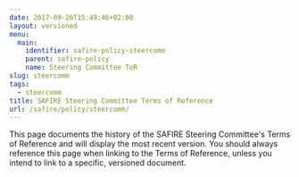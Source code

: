 ```yaml
---
date: 2017-09-26T15:49:46+02:00
layout: versioned
menu:
  main:
    identifier: safire-policy-steercomm
    parent: safire-policy
    name: Steering Committee ToR
slug: steercomm
tags:
  - steercomm
title: SAFIRE Steering Committee Terms of Reference
url: /safire/policy/steercomm/
---
```


This page documents the history of the SAFIRE Steering Committee's Terms of Reference and will display the most recent version. You should always reference this page when linking to the Terms of Reference, unless you intend to link to a specific, versioned document.
